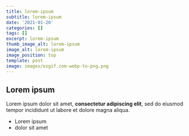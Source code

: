 ```yaml
---
title: lorem-ipsum
subtitle: lorem-ipsum
date: '2021-01-20'
categories: []
tags: []
excerpt: lorem-ipsum
thumb_image_alt: lorem-ipsum
image_alt: lorem-ipsum
image_position: top
template: post
image: images/ezgif.com-webp-to-png.png
---
```

## Lorem ipsum

Lorem ipsum dolor sit amet, **consectetur adipiscing elit**, sed do eiusmod tempor incididunt ut labore et dolore magna aliqua.

- Lorem ipsum
- dolor sit amet